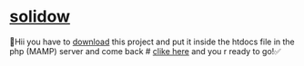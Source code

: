 # [solidow](http://localhost/solidow-end-main/index.php)
🚫Hii you have to [download](https://github.com/Ahmed-Aoulad-Amar/solidow-end/archive/refs/heads/main.zip) this project and put it  inside the  htdocs file in the php (MAMP) server and  come back # [clike here](http://localhost/solidow-end-main/index.php) and you r ready to go!✅

